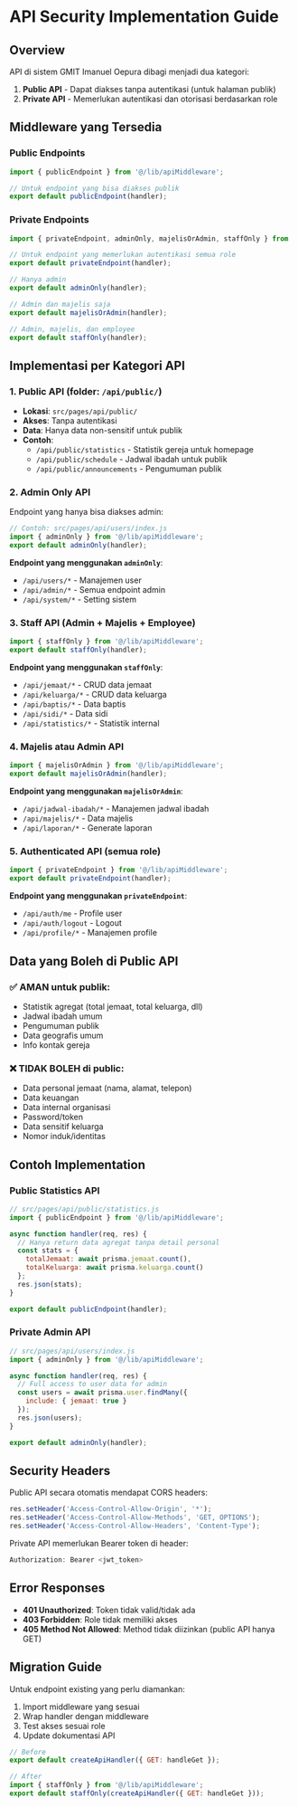 # API Security Implementation Guide

## Overview

API di sistem GMIT Imanuel Oepura dibagi menjadi dua kategori:
1. **Public API** - Dapat diakses tanpa autentikasi (untuk halaman publik)
2. **Private API** - Memerlukan autentikasi dan otorisasi berdasarkan role

## Middleware yang Tersedia

### Public Endpoints
```javascript
import { publicEndpoint } from '@/lib/apiMiddleware';

// Untuk endpoint yang bisa diakses publik
export default publicEndpoint(handler);
```

### Private Endpoints
```javascript
import { privateEndpoint, adminOnly, majelisOrAdmin, staffOnly } from '@/lib/apiMiddleware';

// Untuk endpoint yang memerlukan autentikasi semua role
export default privateEndpoint(handler);

// Hanya admin
export default adminOnly(handler);

// Admin dan majelis saja
export default majelisOrAdmin(handler);

// Admin, majelis, dan employee
export default staffOnly(handler);
```

## Implementasi per Kategori API

### 1. Public API (folder: `/api/public/`)
- **Lokasi**: `src/pages/api/public/`
- **Akses**: Tanpa autentikasi
- **Data**: Hanya data non-sensitif untuk publik
- **Contoh**: 
  - `/api/public/statistics` - Statistik gereja untuk homepage
  - `/api/public/schedule` - Jadwal ibadah untuk publik
  - `/api/public/announcements` - Pengumuman publik

### 2. Admin Only API
Endpoint yang hanya bisa diakses admin:
```javascript
// Contoh: src/pages/api/users/index.js
import { adminOnly } from '@/lib/apiMiddleware';
export default adminOnly(handler);
```

**Endpoint yang menggunakan `adminOnly`**:
- `/api/users/*` - Manajemen user
- `/api/admin/*` - Semua endpoint admin
- `/api/system/*` - Setting sistem

### 3. Staff API (Admin + Majelis + Employee)
```javascript
import { staffOnly } from '@/lib/apiMiddleware';
export default staffOnly(handler);
```

**Endpoint yang menggunakan `staffOnly`**:
- `/api/jemaat/*` - CRUD data jemaat
- `/api/keluarga/*` - CRUD data keluarga
- `/api/baptis/*` - Data baptis
- `/api/sidi/*` - Data sidi
- `/api/statistics/*` - Statistik internal

### 4. Majelis atau Admin API
```javascript
import { majelisOrAdmin } from '@/lib/apiMiddleware';
export default majelisOrAdmin(handler);
```

**Endpoint yang menggunakan `majelisOrAdmin`**:
- `/api/jadwal-ibadah/*` - Manajemen jadwal ibadah
- `/api/majelis/*` - Data majelis
- `/api/laporan/*` - Generate laporan

### 5. Authenticated API (semua role)
```javascript
import { privateEndpoint } from '@/lib/apiMiddleware';
export default privateEndpoint(handler);
```

**Endpoint yang menggunakan `privateEndpoint`**:
- `/api/auth/me` - Profile user
- `/api/auth/logout` - Logout
- `/api/profile/*` - Manajemen profile

## Data yang Boleh di Public API

### ✅ AMAN untuk publik:
- Statistik agregat (total jemaat, total keluarga, dll)
- Jadwal ibadah umum
- Pengumuman publik
- Data geografis umum
- Info kontak gereja

### ❌ TIDAK BOLEH di public:
- Data personal jemaat (nama, alamat, telepon)
- Data keuangan
- Data internal organisasi
- Password/token
- Data sensitif keluarga
- Nomor induk/identitas

## Contoh Implementation

### Public Statistics API
```javascript
// src/pages/api/public/statistics.js
import { publicEndpoint } from '@/lib/apiMiddleware';

async function handler(req, res) {
  // Hanya return data agregat tanpa detail personal
  const stats = {
    totalJemaat: await prisma.jemaat.count(),
    totalKeluarga: await prisma.keluarga.count()
  };
  res.json(stats);
}

export default publicEndpoint(handler);
```

### Private Admin API
```javascript
// src/pages/api/users/index.js
import { adminOnly } from '@/lib/apiMiddleware';

async function handler(req, res) {
  // Full access to user data for admin
  const users = await prisma.user.findMany({
    include: { jemaat: true }
  });
  res.json(users);
}

export default adminOnly(handler);
```

## Security Headers

Public API secara otomatis mendapat CORS headers:
```javascript
res.setHeader('Access-Control-Allow-Origin', '*');
res.setHeader('Access-Control-Allow-Methods', 'GET, OPTIONS');
res.setHeader('Access-Control-Allow-Headers', 'Content-Type');
```

Private API memerlukan Bearer token di header:
```javascript
Authorization: Bearer <jwt_token>
```

## Error Responses

- **401 Unauthorized**: Token tidak valid/tidak ada
- **403 Forbidden**: Role tidak memiliki akses
- **405 Method Not Allowed**: Method tidak diizinkan (public API hanya GET)

## Migration Guide

Untuk endpoint existing yang perlu diamankan:

1. Import middleware yang sesuai
2. Wrap handler dengan middleware
3. Test akses sesuai role
4. Update dokumentasi API

```javascript
// Before
export default createApiHandler({ GET: handleGet });

// After  
import { staffOnly } from '@/lib/apiMiddleware';
export default staffOnly(createApiHandler({ GET: handleGet }));
```